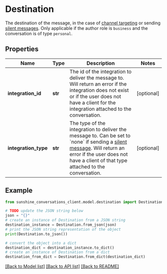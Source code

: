 # Destination

The destination of the message, in the case of [channel targeting](https://developer.zendesk.com/documentation/conversations/messaging-platform/programmable-conversations/sending-messages/#targeting-a-specific-channel) or sending [silent messages](https://developer.zendesk.com/documentation/conversations/messaging-platform/programmable-conversations/sending-messages/#silent-messages). Only applicable if the author role is `business` and the conversation is of type `personal`. 

## Properties

Name | Type | Description | Notes
------------ | ------------- | ------------- | -------------
**integration_id** | **str** | The id of the integration to deliver the message to. Will return an error if the integration does not exist or if the user does not have a client for the integration attached to the conversation.  | [optional] 
**integration_type** | **str** | The type of the integration to deliver the message to. Can be set to &#x60;none&#x60; if sending a [silent message](https://developer.zendesk.com/documentation/conversations/messaging-platform/programmable-conversations/sending-messages/#silent-messages). Will return an error if the user does not have a client of that type attached to the conversation.  | [optional] 

## Example

```python
from sunshine_conversations_client.model.destination import Destination

# TODO update the JSON string below
json = "{}"
# create an instance of Destination from a JSON string
destination_instance = Destination.from_json(json)
# print the JSON string representation of the object
print(Destination.to_json())

# convert the object into a dict
destination_dict = destination_instance.to_dict()
# create an instance of Destination from a dict
destination_from_dict = Destination.from_dict(destination_dict)
```
[[Back to Model list]](../README.md#documentation-for-models) [[Back to API list]](../README.md#documentation-for-api-endpoints) [[Back to README]](../README.md)


